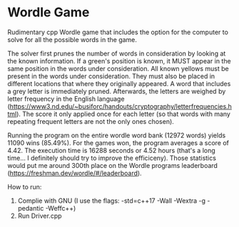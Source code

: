 # Wordle Game
Rudimentary cpp Wordle game that includes the option for the computer to solve for all the possible words in the game.

The solver first prunes the number of words in consideration by looking at the known information. If a green's position is known, it MUST appear in the same position in the words under consideration.
All known yellows must be present in the words under consideration. They must also be placed in different locations that where they originally appeared. A word that includes a grey
letter is immediately pruned. Afterwards, the letters are weighed by letter frequency in the English language (https://www3.nd.edu/~busiforc/handouts/cryptography/letterfrequencies.html). The score it only applied once for each letter (so that words with
many repeating frequent letters are not the only ones chosen).

Running the program on the entire wordle word bank (12972 words) yields 11090 wins (85.49%). For the games won, the program averages a score of 4.42. The execution time is 16288 seconds or 4.52 hours (that's a long time... I definitely should try to improve the efficiceny). Those statistics would put me around 300th place on the Wordle programs leaderboard (https://freshman.dev/wordle/#/leaderboard).

How to run:
1. Complie with GNU (I use the flags: -std=c++17 -Wall -Wextra -g -pedantic -Weffc++)
2. Run Driver.cpp

